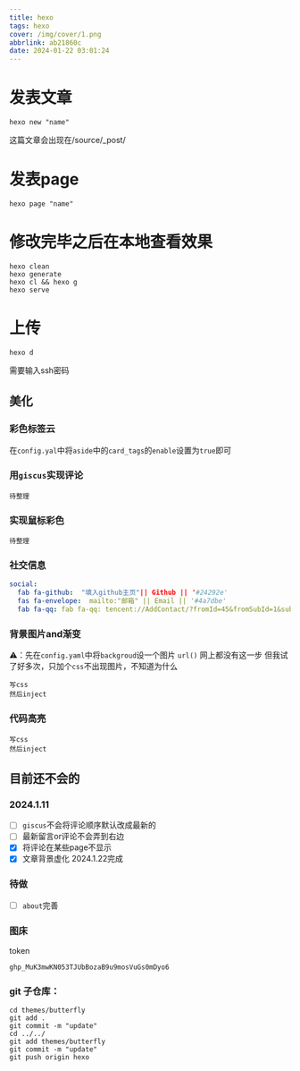 ```yaml
---
title: hexo
tags: hexo
cover: /img/cover/1.png
abbrlink: ab21860c
date: 2024-01-22 03:01:24
---
```

# 发表文章
```
hexo new "name"
```
这篇文章会出现在/source/_post/
# 发表page
```
hexo page "name"
```
# 修改完毕之后在本地查看效果
```
hexo clean
hexo generate
hexo cl && hexo g
hexo serve
```
# 上传
```
hexo d 
```
需要输入ssh密码


## 美化

### 彩色标签云
在`config.yal`中将`aside`中的`card_tags`的`enable`设置为`true`即可

### 用`giscus`实现评论

```
待整理
```
### 实现鼠标彩色
```
待整理
```
### 社交信息

```yaml
social:
  fab fa-github:  "填入github主页"|| Github || '#24292e'
  fas fa-envelope:  mailto:"邮箱" || Email || '#4a7dbe'
  fab fa-qq: fab fa-qq: tencent://AddContact/?fromId=45&fromSubId=1&subcmd=all&uin="QQ号👌"&website=www.oicqzone.com || QQ || '#qq-color-code'
```
### 背景图片and渐变
⚠️：先在`config.yaml`中将`backgroud`设一个图片 `url()`
网上都没有这一步 
但我试了好多次，只加个`css`不出现图片，不知道为什么
```
写css
然后inject
```
### 代码高亮
```
写css
然后inject
```

## 目前还不会的
### 2024.1.11
- [ ] `giscus`不会将评论顺序默认改成最新的
- [ ] 最新留言or评论不会弄到右边
- [x] 将评论在某些page不显示
- [x] 文章背景虚化   2024.1.22完成
### 待做
- [ ] `about`完善
  

### 图床
token
```
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
```

### git 子仓库：
```git
cd themes/butterfly
git add .
git commit -m "update"
cd ../../
git add themes/butterfly
git commit -m "update"
git push origin hexo
```